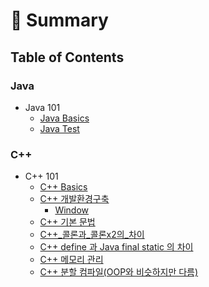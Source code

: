 # 📑 Summary

## Table of Contents

### Java
  - Java 101
    - [Java Basics](Java/101/01_Java_basic.md)
    - [Java Test](Java/101/02_Java_test)

### C++
  - C++ 101
    - [C++ Basics](C++/101/C++개요와_역사.md)
    - [C++ 개발환경구축](C++/101/C++개발_환경_구축.md)
      - [Window](C++/101/Window.md)
    - [C++ 기본 문법](C++/101/C++기본문법.md)
    - [C++_콜론과_콜론x2의_차이](C++/101/C++_콜론과_콜론x2의_차이.md)
    - [C++ define 과 Java final static 의 차이](C++/101/C++define_과_final_static의_차이.md)
    - [C++ 메모리 관리](C++/101/C++메모리관리.md)
    - [C++ 분할 컴파일(OOP와 비슷하지만 다름)](C++/101/C++분할컴파일(OOP와_비슷하지만_다름).md)
